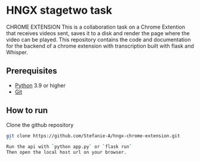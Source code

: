 # HNGX stagetwo task
CHROME EXTENSION
This is a collaboration task on a Chrome Extention that receives videos sent, saves it to a disk and render the page where the video can be played. This repository contains the code and documentation for the backend of a chrome extension with transcription built with flask and Whisper.

## Prerequisites

- [Python](https://python.org) 3.9 or higher
- [Git](https://git-scm.com) 

## How to run

Clone the github repository
```bash
git clone https://github.com/Stefanie-A/hngx-chrome-extension.git
``
Run the api with `python app.py` or `flask run`
Then open the local host url on your browser.

